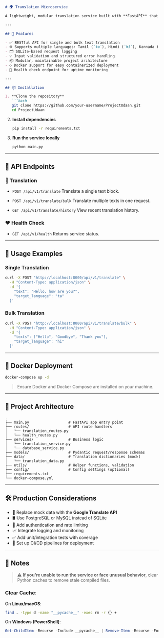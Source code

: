 
````markdown
# 🌍 Translation Microservice

A lightweight, modular translation service built with **FastAPI** that supports multi-language translation and is ready for production extension.

---

## 🚀 Features

- ✅ RESTful API for single and bulk text translation
- 🌐 Supports multiple languages: Tamil (`ta`), Hindi (`hi`), Kannada (`kn`), Bengali (`bn`)
- 🗂️ SQLite-based request logging
- 💡 Input validation and structured error handling
- 📦 Modular, maintainable project architecture
- ♻️ Docker support for easy containerized deployment
- 📡 Health check endpoint for uptime monitoring

---

## 📦 Installation

1. **Clone the repository**  
   ```bash
   git clone https://github.com/your-username/ProjectUdaan.git
   cd ProjectUdaan
````

2. **Install dependencies**

   ```bash
   pip install -r requirements.txt
   ```

3. **Run the service locally**

   ```bash
   python main.py
   ```

---

## 📘 API Endpoints

### 🔄 Translation

* `POST /api/v1/translate`
  Translate a single text block.

* `POST /api/v1/translate/bulk`
  Translate multiple texts in one request.

* `GET /api/v1/translate/history`
  View recent translation history.

### ❤️ Health Check

* `GET /api/v1/health`
  Returns service status.

---

## 🧪 Usage Examples

### Single Translation

```bash
curl -X POST "http://localhost:8000/api/v1/translate" \
  -H "Content-Type: application/json" \
  -d '{
    "text": "Hello, how are you?",
    "target_language": "ta"
  }'
```

### Bulk Translation

```bash
curl -X POST "http://localhost:8000/api/v1/translate/bulk" \
  -H "Content-Type: application/json" \
  -d '{
    "texts": ["Hello", "Goodbye", "Thank you"],
    "target_language": "hi"
  }'
```

---

## 🐳 Docker Deployment

```bash
docker-compose up -d
```

> Ensure Docker and Docker Compose are installed on your machine.

---

## 🧱 Project Architecture

```text
.
├── main.py                  # FastAPI app entry point
├── routes/                  # API route handlers
│   └── translation_routes.py
│   └── health_routes.py
├── services/                # Business logic
│   └── translation_service.py
│   └── database_service.py
├── models/                  # Pydantic request/response schemas
├── data/                    # Translation dictionaries (mock)
│   └── translation_data.py
├── utils/                   # Helper functions, validation
├── config/                  # Config settings (optional)
├── requirements.txt
└── docker-compose.yml
```

---

## 🛠️ Production Considerations

* 🔄 Replace mock data with the **Google Translate API**
* 🛢️ Use PostgreSQL or MySQL instead of SQLite
* 🔐 Add authentication and rate limiting
* 📈 Integrate logging and monitoring
* ✅ Add unit/integration tests with coverage
* 🔁 Set up CI/CD pipelines for deployment

---

## 📝 Notes

> ⚠️ **If you're unable to run the service or face unusual behavior**, clear Python caches to remove stale compiled files.

### Clear Cache:

On **Linux/macOS**:

```bash
find . -type d -name "__pycache__" -exec rm -r {} +
```

On **Windows (PowerShell)**:

```powershell
Get-ChildItem -Recurse -Include __pycache__ | Remove-Item -Recurse -Force
```
```
